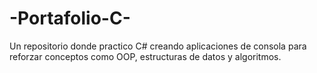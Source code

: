# -Portafolio-C-
Un repositorio donde practico C# creando aplicaciones de consola para reforzar conceptos como OOP, estructuras de datos y algoritmos.
